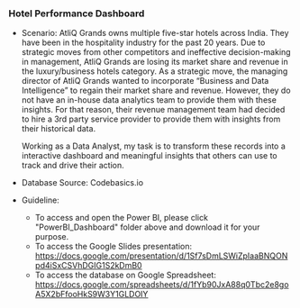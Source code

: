 ### **Hotel Performance Dashboard**

- Scenario:
  AtliQ Grands owns multiple five-star hotels across India. They have been in the hospitality industry for the past 20
  years. Due to strategic moves from other competitors and ineffective decision-making in management, AtliQ Grands are
  losing its market share and revenue in the luxury/business hotels category. As a strategic move, the managing
  director of AtliQ Grands wanted to incorporate “Business and Data Intelligence” to regain their market share and
  revenue. However, they do not have an in-house data analytics team to provide them with these insights. For that
  reason, their revenue management team had decided to hire a 3rd party
  service provider to provide them with insights from their historical data.

  Working as a Data Analyst, my task is to transform these records into a interactive dashboard and meaningful
  insights that others can use to track and drive their action.

- Database Source: Codebasics.io


- Guideline: 

  - To access and open the Power BI, please click "PowerBI_Dashboard" folder above and download it for your purpose.
  - To access the Google Slides presentation:
    https://docs.google.com/presentation/d/1Sf7sDmLSWiZpIaaBNQONpd4iSxCSVhDGIG1S2kDmB0
  - To access the database on Google Spreadsheet:
    https://docs.google.com/spreadsheets/d/1fYb90JxA88q0Tbc2e8goA5X2bFfooHkS9W3Y1GLDOIY
